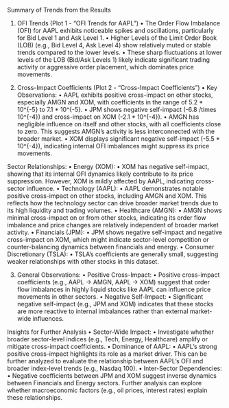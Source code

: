 Summary of Trends from the Results

1. OFI Trends (Plot 1 - “OFI Trends for AAPL”)
	•	The Order Flow Imbalance (OFI) for AAPL exhibits noticeable spikes and oscillations, particularly for Bid Level 1 and Ask Level 1.
	•	Higher Levels of the Limit Order Book (LOB) (e.g., Bid Level 4, Ask Level 4) show relatively muted or stable trends compared to the lower levels.
	•	These sharp fluctuations at lower levels of the LOB (Bid/Ask Levels 1) likely indicate significant trading activity or aggressive order placement, which dominates price movements.

2. Cross-Impact Coefficients (Plot 2 - “Cross-Impact Coefficients”)
	•	Key Observations:
	•	AAPL exhibits positive cross-impact on other stocks, especially AMGN and XOM, with coefficients in the range of 5.2 * 10^{-5} to 7.1 * 10^{-5}.
	•	JPM shows negative self-impact (-6.8 /times 10^{-4}) and cross-impact on XOM (-2.1 * 10^{-4}).
	•	AMGN has negligible influence on itself and other stocks, with all coefficients close to zero. This suggests AMGN’s activity is less interconnected with the broader market.
	•	XOM displays significant negative self-impact (-5.5 * 10^{-4}), indicating internal OFI imbalances might suppress its price movements.

Sector Relationships:
	•	Energy (XOM):
	•	XOM has negative self-impact, showing that its internal OFI dynamics likely contribute to its price suppression. However, XOM is mildly affected by AAPL, indicating cross-sector influence.
	•	Technology (AAPL):
	•	AAPL demonstrates notable positive cross-impact on other stocks, including AMGN and XOM. This reflects how the technology sector can drive broader market trends due to its high liquidity and trading volumes.
	•	Healthcare (AMGN):
	•	AMGN shows minimal cross-impact on or from other stocks, indicating its order flow imbalance and price changes are relatively independent of broader market activity.
	•	Financials (JPM):
	•	JPM shows negative self-impact and negative cross-impact on XOM, which might indicate sector-level competition or counter-balancing dynamics between financials and energy.
	•	Consumer Discretionary (TSLA):
	•	TSLA’s coefficients are generally small, suggesting weaker relationships with other stocks in this dataset.

3. General Observations:
	•	Positive Cross-Impact:
	•	Positive cross-impact coefficients (e.g., AAPL → AMGN, AAPL → XOM) suggest that order flow imbalances in highly liquid stocks like AAPL can influence price movements in other sectors.
	•	Negative Self-Impact:
	•	Significant negative self-impact (e.g., JPM and XOM) indicates that these stocks are more reactive to internal imbalances rather than external market-wide influences.

Insights for Further Analysis
	•	Sector-Wide Impact:
	•	Investigate whether broader sector-level indices (e.g., Tech, Energy, Healthcare) amplify or mitigate cross-impact coefficients.
	•	Dominance of AAPL:
	•	AAPL’s strong positive cross-impact highlights its role as a market driver. This can be further analyzed to evaluate the relationship between AAPL’s OFI and broader index-level trends (e.g., Nasdaq 100).
	•	Inter-Sector Dependencies:
	•	Negative coefficients between JPM and XOM suggest inverse dynamics between Financials and Energy sectors. Further analysis can explore whether macroeconomic factors (e.g., oil prices, interest rates) explain these relationships.

